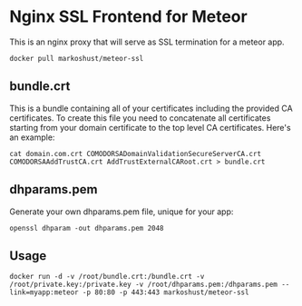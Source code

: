 # Nginx SSL Frontend for Meteor

This is an nginx proxy that will serve as SSL termination for a meteor app.

    docker pull markoshust/meteor-ssl

## bundle.crt

This is a bundle containing all of your certificates including the provided CA certificates. To create this file you need to concatenate all certificates starting from your domain certificate to the top level CA certificates. Here's an example:

    cat domain.com.crt COMODORSADomainValidationSecureServerCA.crt COMODORSAAddTrustCA.crt AddTrustExternalCARoot.crt > bundle.crt

## dhparams.pem

Generate your own dhparams.pem file, unique for your app:

    openssl dhparam -out dhparams.pem 2048

## Usage

    docker run -d -v /root/bundle.crt:/bundle.crt -v /root/private.key:/private.key -v /root/dhparams.pem:/dhparams.pem --link=myapp:meteor -p 80:80 -p 443:443 markoshust/meteor-ssl
